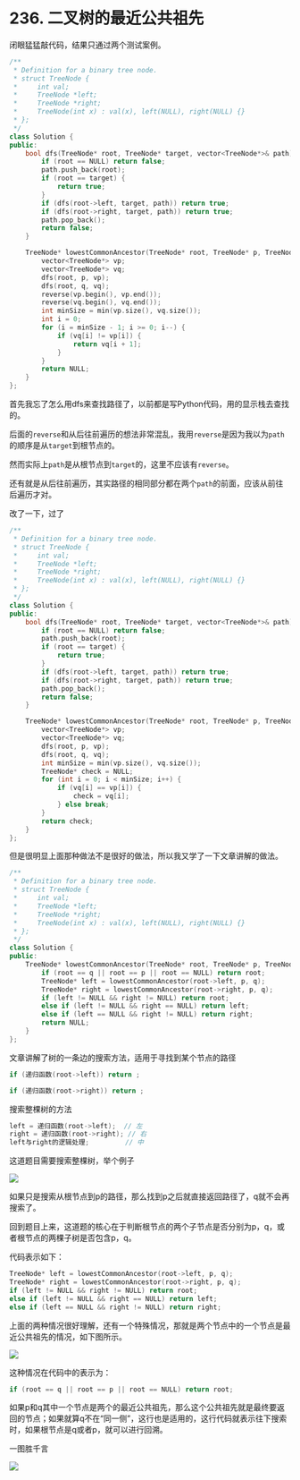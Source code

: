# 236. 二叉树的最近公共祖先

闭眼猛猛敲代码，结果只通过两个测试案例。

```c++
/**
 * Definition for a binary tree node.
 * struct TreeNode {
 *     int val;
 *     TreeNode *left;
 *     TreeNode *right;
 *     TreeNode(int x) : val(x), left(NULL), right(NULL) {}
 * };
 */
class Solution {
public:
    bool dfs(TreeNode* root, TreeNode* target, vector<TreeNode*>& path) {
        if (root == NULL) return false;
        path.push_back(root);
        if (root == target) {
            return true;
        }
        if (dfs(root->left, target, path)) return true;
        if (dfs(root->right, target, path)) return true;
        path.pop_back();
        return false;
    }

    TreeNode* lowestCommonAncestor(TreeNode* root, TreeNode* p, TreeNode* q) {
        vector<TreeNode*> vp;
        vector<TreeNode*> vq;
        dfs(root, p, vp);
        dfs(root, q, vq);
        reverse(vp.begin(), vp.end());
        reverse(vq.begin(), vq.end());
        int minSize = min(vp.size(), vq.size());
        int i = 0;
        for (i = minSize - 1; i >= 0; i--) {
            if (vq[i] != vp[i]) {
                return vq[i + 1];
            }
        }
        return NULL;
    }
};
```

首先我忘了怎么用dfs来查找路径了，以前都是写Python代码，用的显示栈去查找的。

后面的`reverse`和从后往前遍历的想法非常混乱，我用`reverse`是因为我以为`path`的顺序是从`target`到根节点的。

然而实际上`path`是从根节点到`target`的，这里不应该有`reverse`。

还有就是从后往前遍历，其实路径的相同部分都在两个`path`的前面，应该从前往后遍历才对。

改了一下，过了
```c++
/**
 * Definition for a binary tree node.
 * struct TreeNode {
 *     int val;
 *     TreeNode *left;
 *     TreeNode *right;
 *     TreeNode(int x) : val(x), left(NULL), right(NULL) {}
 * };
 */
class Solution {
public:
    bool dfs(TreeNode* root, TreeNode* target, vector<TreeNode*>& path) {
        if (root == NULL) return false;
        path.push_back(root);
        if (root == target) {
            return true;
        }
        if (dfs(root->left, target, path)) return true;
        if (dfs(root->right, target, path)) return true;
        path.pop_back();
        return false;
    }

    TreeNode* lowestCommonAncestor(TreeNode* root, TreeNode* p, TreeNode* q) {
        vector<TreeNode*> vp;
        vector<TreeNode*> vq;
        dfs(root, p, vp);
        dfs(root, q, vq);
        int minSize = min(vp.size(), vq.size());
        TreeNode* check = NULL;
        for (int i = 0; i < minSize; i++) {
            if (vq[i] == vp[i]) {
                check = vq[i];
            } else break;
        }
        return check;
    }
};
```

但是很明显上面那种做法不是很好的做法，所以我又学了一下文章讲解的做法。

```c++
/**
 * Definition for a binary tree node.
 * struct TreeNode {
 *     int val;
 *     TreeNode *left;
 *     TreeNode *right;
 *     TreeNode(int x) : val(x), left(NULL), right(NULL) {}
 * };
 */
class Solution {
public:
    TreeNode* lowestCommonAncestor(TreeNode* root, TreeNode* p, TreeNode* q) {
        if (root == q || root == p || root == NULL) return root;
        TreeNode* left = lowestCommonAncestor(root->left, p, q);
        TreeNode* right = lowestCommonAncestor(root->right, p, q);
        if (left != NULL && right != NULL) return root;
        else if (left != NULL && right == NULL) return left;
        else if (left == NULL && right != NULL) return right;
        return NULL;
    }
};
```

文章讲解了树的一条边的搜索方法，适用于寻找到某个节点的路径
```c++
if (递归函数(root->left)) return ;

if (递归函数(root->right)) return ;
```

搜索整棵树的方法
```c++
left = 递归函数(root->left);  // 左
right = 递归函数(root->right); // 右
left与right的逻辑处理;         // 中 
```

这道题目需要搜索整棵树，举个例子

![](images/tree1.png)

如果只是搜索从根节点到p的路径，那么找到p之后就直接返回路径了，q就不会再搜索了。

回到题目上来，这道题的核心在于判断根节点的两个子节点是否分别为p，q，或者根节点的两棵子树是否包含p，q。

代码表示如下：
```c++
TreeNode* left = lowestCommonAncestor(root->left, p, q);
TreeNode* right = lowestCommonAncestor(root->right, p, q);
if (left != NULL && right != NULL) return root;
else if (left != NULL && right == NULL) return left;
else if (left == NULL && right != NULL) return right;
```

上面的两种情况很好理解，还有一个特殊情况，那就是两个节点中的一个节点是最近公共祖先的情况，如下图所示。

![](images/tree2.png)

这种情况在代码中的表示为：
```c++
if (root == q || root == p || root == NULL) return root;
```

如果p和q其中一个节点是两个的最近公共祖先，那么这个公共祖先就是最终要返回的节点；如果就算q不在“同一侧”，这行也是适用的，这行代码就表示往下搜索时，如果根节点是q或者p，就可以进行回溯。

一图胜千言

![](images/tree3.png)